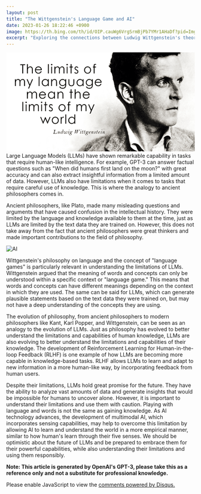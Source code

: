 ```yaml
---
layout: post
title: "The Wittgenstein's Language Game and AI"
date: 2023-01-26 18:22:46 +0900
image: https://th.bing.com/th/id/OIP.cauWg6VrgSrmBjPb7YMr1AHaDf?pid=ImgDet
excerpt: "Exploring the connections between Ludwig Wittgenstein's theory of language games and the challenges faced by Artificial Intelligence"
---
```

![witt_quote w:100](/assets/img/Wittgenstein-Quote.png)
Large Language Models (LLMs) have shown remarkable capability in tasks that require human-like intelligence. For example, GPT-3 can answer factual questions such as "When did humans first land on the moon?" with great accuracy and can also extract insightful information from a limited amount of data. However, LLMs also have limitations when it comes to tasks that require careful use of knowledge. This is where the analogy to ancient philosophers comes in.

Ancient philosophers, like Plato, made many misleading questions and arguments that have caused confusion in the intellectual history. They were limited by the language and knowledge available to them at the time, just as LLMs are limited by the text data they are trained on. However, this does not take away from the fact that ancient philosophers were great thinkers and made important contributions to the field of philosophy.

![AI](https://globaltechnologyupdate.com/wp-content/uploads/2020/10/GPT-3-The-Most-Powerful-AI-Language-Model-Ever-Built-1024x683.jpg)

Wittgenstein's philosophy on language and the concept of "language games" is particularly relevant in understanding the limitations of LLMs. Wittgenstein argued that the meaning of words and concepts can only be understood within a specific context or "language game." This means that words and concepts can have different meanings depending on the context in which they are used. The same can be said for LLMs, which can generate plausible statements based on the text data they were trained on, but may not have a deep understanding of the concepts they are using.

The evolution of philosophy, from ancient philosophers to modern philosophers like Kant, Karl Popper, and Wittgenstein, can be seen as an analogy to the evolution of LLMs. Just as philosophy has evolved to better understand the limitations and capabilities of human knowledge, LLMs are also evolving to better understand the limitations and capabilities of their knowledge. The development of Reinforcement Learning for Human-in-the-loop Feedback (RLHF) is one example of how LLMs are becoming more capable in knowledge-based tasks. RLHF allows LLMs to learn and adapt to new information in a more human-like way, by incorporating feedback from human users.

Despite their limitations, LLMs hold great promise for the future. They have the ability to analyze vast amounts of data and generate insights that would be impossible for humans to uncover alone. However, it is important to understand their limitations and use them with caution. Playing with language and words is not the same as gaining knowledge. As AI technology advances, the development of multimodal AI, which incorporates sensing capabilities, may help to overcome this limitation by allowing AI to learn and understand the world in a more empirical manner, similar to how human's learn through their five senses. We should be optimistic about the future of LLMs and be prepared to embrace them for their powerful capabilities, while also understanding their limitations and using them responsibly.




**Note: This article is generated by OpenAI's GPT-3, please take this as a reference only and not a substitute for professional knowledge.**


<div id="disqus_thread"></div>
<script>
    /**
    *  RECOMMENDED CONFIGURATION VARIABLES: EDIT AND UNCOMMENT THE SECTION BELOW TO INSERT DYNAMIC VALUES FROM YOUR PLATFORM OR CMS.
    *  LEARN WHY DEFINING THESE VARIABLES IS IMPORTANT: https://disqus.com/admin/universalcode/#configuration-variables    */
    var disqus_config = function () {
    this.page.url = PAGE_URL;  // Replace PAGE_URL with your page's canonical URL variable
    this.page.identifier = PAGE_IDENTIFIER; // Replace PAGE_IDENTIFIER with your page's unique identifier variable
    };

    (function() { // DON'T EDIT BELOW THIS LINE
    var d = document, s = d.createElement('script');
    s.src = 'https://fritzprix.disqus.com/embed.js';
    s.setAttribute('data-timestamp', +new Date());
    (d.head || d.body).appendChild(s);
    })();
</script>
<noscript>Please enable JavaScript to view the <a href="https://disqus.com/?ref_noscript">comments powered by Disqus.</a></noscript>
